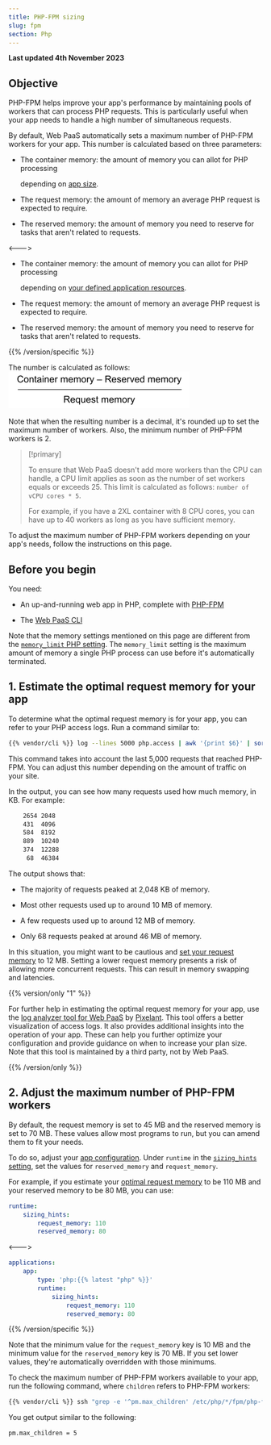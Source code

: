 ```yaml
---
title: PHP-FPM sizing
slug: fpm
section: Php
---
```


**Last updated 4th November 2023**



## Objective  

PHP-FPM helps improve your app's performance
by maintaining pools of workers that can process PHP requests.
This is particularly useful when your app needs to handle a high number of simultaneous requests. 

By default, Web PaaS automatically sets a maximum number of PHP-FPM workers for your app. 
This number is calculated based on three parameters:


- The container memory: the amount of memory you can allot for PHP processing 

  depending on [app size](../../create-apps/app-reference.md#sizes).
- The request memory: the amount of memory an average PHP request is expected to require.

- The reserved memory: the amount of memory you need to reserve for tasks that aren't related to requests.

<--->
- The container memory: the amount of memory you can allot for PHP processing 

  depending on [your defined application resources](../../../manage-resources).
- The request memory: the amount of memory an average PHP request is expected to require.

- The reserved memory: the amount of memory you need to reserve for tasks that aren't related to requests.

{{% /version/specific %}}

The number is calculated as follows: ![The sum of container memory minus reserved memory divided by request memory](images/PHP-FPM-Workers-Calculation.png "0.2")

Note that when the resulting number is a decimal, 
it's rounded up to set the maximum number of workers.
Also, the minimum number of PHP-FPM workers is 2.

> [!primary]  
> 
> To ensure that Web PaaS doesn't add more workers than the CPU can handle,
> a CPU limit applies as soon as the number of set workers equals or exceeds 25.
> This limit is calculated as follows: `number of vCPU cores * 5`.
> 
> For example, if you have a 2XL container with 8 CPU cores,
> you can have up to 40 workers as long as you have sufficient memory.
> 
> 

To adjust the maximum number of PHP-FPM workers depending on your app's needs, follow the instructions on this page.

## Before you begin

You need:

- An up-and-running web app in PHP, complete with [PHP-FPM](https://www.php.net/manual/en/install.fpm.php)

- The [Web PaaS CLI](../../administration/cli/_index.md)


Note that the memory settings mentioned on this page are different from the [`memory_limit` PHP setting](./_index.md). 
The `memory_limit` setting is the maximum amount of memory a single PHP process can use 
before it's automatically terminated.

## 1. Estimate the optimal request memory for your app

To determine what the optimal request memory is for your app, 
you can refer to your PHP access logs.
Run a command similar to:

```bash
{{% vendor/cli %}} log --lines 5000 php.access | awk '{print $6}' | sort -n | uniq -c
```

This command takes into account the last 5,000 requests that reached PHP-FPM.
You can adjust this number depending on the amount of traffic on your site.

In the output, you can see how many requests used how much memory, in KB.
For example:

```bash
    2654 2048
    431  4096
    584  8192
    889  10240
    374  12288
     68  46384
```

The output shows that:
- The majority of requests peaked at 2,048 KB of memory.

- Most other requests used up to around 10 MB of memory.

- A few requests used up to around 12 MB of memory.

- Only 68 requests peaked at around 46 MB of memory.


In this situation, you might want to be cautious 
and [set your request memory](#2-adjust-the-maximum-number-of-php-fpm-workers) to 12 MB.
Setting a lower request memory presents a risk of allowing more concurrent requests. 
This can result in memory swapping and latencies.

{{% version/only "1" %}}

<!-- @todo: upsun equivalent -->
For further help in estimating the optimal request memory for your app,
use the [log analyzer tool for Web PaaS](https://github.com/pixelant/platformsh-analytics) 
by [Pixelant](https://www.pixelant.net/).
This tool offers a better visualization of access logs.
It also provides additional insights into the operation of your app. 
These can help you further optimize your configuration 
and provide guidance on when to increase your plan size.
Note that this tool is maintained by a third party, 
not by Web PaaS.

{{% /version/only %}}

## 2. Adjust the maximum number of PHP-FPM workers

By default, the request memory is set to 45 MB
and the reserved memory is set to 70 MB.
These values allow most programs to run, 
but you can amend them to fit your needs.

To do so, adjust your [app configuration](../../create-apps/_index.md).
Under `runtime` in the [`sizing_hints` setting](../../create-apps/app-reference.md#sizing-hints),
set the values for `reserved_memory` and `request_memory`.

For example, 
if you estimate your [optimal request memory](#1-estimate-the-optimal-request-memory-for-your-app) to be 110 MB
and your reserved memory to be 80 MB, 
you can use:


```yaml {configFile="app"}
runtime:
    sizing_hints:
        request_memory: 110
        reserved_memory: 80
```
<--->
```yaml {configFile="app"}
applications:
    app:
        type: 'php:{{% latest "php" %}}'
        runtime:
            sizing_hints:
                request_memory: 110
                reserved_memory: 80
```
{{% /version/specific %}}

Note that the minimum value for the `request_memory` key is 10 MB
and the minimum value for the `reserved_memory` key is 70 MB.
If you set lower values, 
they're automatically overridden with those minimums.

To check the maximum number of PHP-FPM workers available to your app,
run the following command, where `children` refers to PHP-FPM workers:

```bash
{{% vendor/cli %}} ssh "grep -e '^pm.max_children' /etc/php/*/fpm/php-fpm.conf"      
```

You get output similar to the following:

```bash
pm.max_children = 5
```
